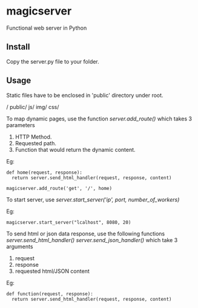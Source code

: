 # magicserver

Functional web server in Python

## Install

Copy the server.py file to your folder.

## Usage

Static files have to be enclosed in 'public' directory under root.

/
  public/
    js/
    img/
    css/


To map dynamic pages, use the function
*server.add_route()* 
which takes 3 parameters

1. HTTP Method.
2. Requested path.
3. Function that would return the dynamic content.

Eg: 
```
def home(request, response):
  return server.send_html_handler(request, response, content)
  
magicserver.add_route('get', '/', home)
```

To start server, use
*server.start_server('ip', port, number_of_workers)*

Eg:

  `magicserver.start_server("lcalhost", 8080, 20)`

To send html or json data response, use the following functions
*server.send_html_handler()*
*server.send_json_handler()*
which take 3 arguments

1. request
2. response
3. requested html/JSON content

Eg:
```
def function(request, response):
  return server.send_html_handler(request, response, content)
```
